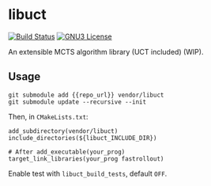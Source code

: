 # libuct
[![Build Status](https://travis-ci.org/sjtu-ai-go/libuct.svg)](https://travis-ci.org/sjtu-ai-go/libuct)
[![GNU3 License](https://img.shields.io/github/license/sjtu-ai-go/libuct.svg)](https://github.com/sjtu-ai-go/libuct/blob/master/LICENSE)

An extensible MCTS algorithm library (UCT included) (WIP).


## Usage
```
git submodule add {{repo_url}} vendor/libuct
git submodule update --recursive --init
```
Then, in `CMakeLists.txt`:
```
add_subdirectory(vendor/libuct)
include_directories(${libuct_INCLUDE_DIR})

# After add_executable(your_prog)
target_link_libraries(your_prog fastrollout)
```

Enable test with `libuct_build_tests`, default `OFF`.
